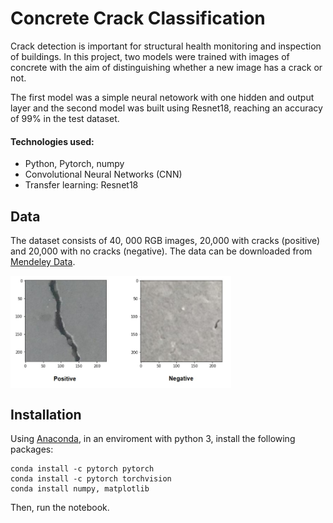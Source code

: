 # Concrete Crack Classification

Crack detection is important for structural health monitoring and inspection of buildings. In this project, two models were trained with images of concrete with the aim of distinguishing whether a new image has a crack or not.

The first model was a simple neural netowork with one hidden and output layer and the second model was built using Resnet18, reaching an accuracy of 99% in the test dataset.

#### Technologies used:
* Python, Pytorch, numpy
* Convolutional Neural Networks (CNN)
* Transfer learning: Resnet18

## Data

The dataset consists of 40, 000  RGB images, 20,000 with cracks (positive) and 20,000 with no cracks (negative). The data can be downloaded from [Mendeley Data](https://data.mendeley.com/datasets/5y9wdsg2zt/1).

<img src="./images/concrete.jpg" width=70% height=60% align="center"> 

## Installation

Using [Anaconda](https://www.anaconda.com/products/individual), in an enviroment with python 3, install the following packages:

```
conda install -c pytorch pytorch
conda install -c pytorch torchvision
conda install numpy, matplotlib 
```

Then, run the notebook.
